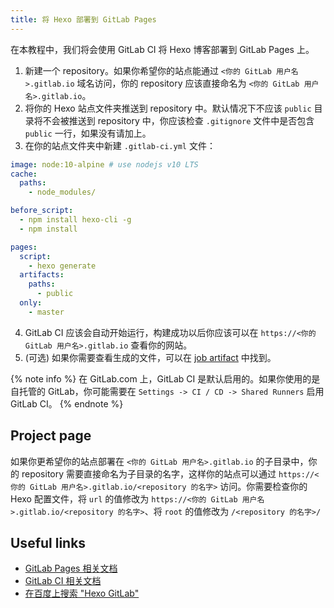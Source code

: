 ```yaml
---
title: 将 Hexo 部署到 GitLab Pages
---
```


在本教程中，我们将会使用 GitLab CI 将 Hexo 博客部署到 GitLab Pages 上。

1. 新建一个 repository。如果你希望你的站点能通过 `<你的 GitLab 用户名>.gitlab.io` 域名访问，你的 repository 应该直接命名为 `<你的 GitLab 用户名>.gitlab.io`。
2. 将你的 Hexo 站点文件夹推送到 repository 中。默认情况下不应该 `public` 目录将不会被推送到 repository 中，你应该检查 `.gitignore` 文件中是否包含 `public` 一行，如果没有请加上。
3. 在你的站点文件夹中新建 `.gitlab-ci.yml` 文件：

``` yml
image: node:10-alpine # use nodejs v10 LTS
cache:
  paths:
    - node_modules/

before_script:
  - npm install hexo-cli -g
  - npm install

pages:
  script:
    - hexo generate
  artifacts:
    paths:
      - public
  only:
    - master
```

4. GitLab CI 应该会自动开始运行，构建成功以后你应该可以在 `https://<你的 GitLab 用户名>.gitlab.io` 查看你的网站。
5. (可选) 如果你需要查看生成的文件，可以在 [job artifact](https://docs.gitlab.com/ee/user/project/pipelines/job_artifacts.html) 中找到。

{% note info %}
在 GitLab.com 上，GitLab CI 是默认启用的。如果你使用的是自托管的 GitLab，你可能需要在 `Settings -> CI / CD -> Shared Runners` 启用 GitLab CI。
{% endnote %}

## Project page

如果你更希望你的站点部署在 `<你的 GitLab 用户名>.gitlab.io` 的子目录中，你的 repository 需要直接命名为子目录的名字，这样你的站点可以通过 `https://<你的 GitLab 用户名>.gitlab.io/<repository 的名字>` 访问。你需要检查你的 Hexo 配置文件，将 `url` 的值修改为 `https://<你的 GitLab 用户名>.gitlab.io/<repository 的名字>`、将 `root` 的值修改为 `/<repository 的名字>/`

## Useful links

- [GitLab Pages 相关文档](https://docs.gitlab.com/ee/user/project/pages/index.html)
- [GitLab CI 相关文档](https://docs.gitlab.com/ee/ci/README.html)
- [在百度上搜索 "Hexo GitLab"](https://www.baidu.com/s?wd=Hexo%20GitLab)
